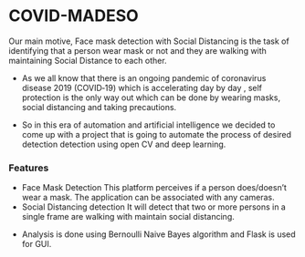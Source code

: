 # COVID-MADESO
Our main motive, Face mask detection with Social Distancing is the task of identifying that a person wear mask or not and they are walking with maintaining Social Distance to each other.


* As we all know that there is an ongoing pandemic of coronavirus disease 2019 (COVID‑19) which is accelerating day by day , self protection is the only way out which can be done by wearing masks, social distancing and taking precautions.

* So in this era of automation and artificial intelligence we decided to come up with a project that is going to automate the process of desired detection detection using open CV and deep learning.


### Features
- Face Mask Detection 
This platform perceives if a person does/doesn’t wear a mask. The application can be associated with any cameras. 
- Social Distancing detection 
It will detect that two or more persons in a single frame are walking with maintain social distancing. 


* Analysis is done using Bernoulli Naive Bayes algorithm and Flask is used for GUI.
